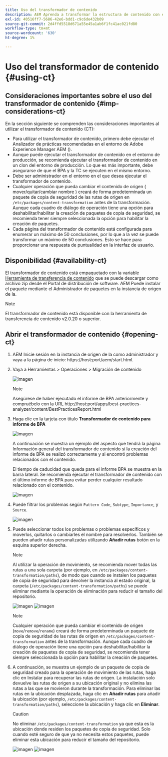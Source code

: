 ```yaml
---
title: Uso del transformador de contenido
description: AEM Aprenda a transformar la estructura de contenido con el fin de prepararse para migrar a la as a Cloud Service.
exl-id: 40516ff7-5686-42e6-bdd1-c9c6de432b09
source-git-commit: 2d4ffd5518d671a55e45a1ab6f1fc41ac021fd80
workflow-type: tm+mt
source-wordcount: '630'
ht-degree: 1%

---
```


# Uso del transformador de contenido {#using-ct}

## Consideraciones importantes sobre el uso del transformador de contenido {#imp-considerations-ct}

En la sección siguiente se comprenden las consideraciones importantes al utilizar el transformador de contenido (CT):

* Para utilizar el transformador de contenido, primero debe ejecutar el Analizador de prácticas recomendadas en el entorno de Adobe Experience Manager AEM ().
* Aunque puede ejecutar el transformador de contenido en el entorno de producción, se recomienda ejecutar el transformador de contenido en un clon del entorno de producción. Lo que es más importante, debe asegurarse de que el BPA y la TC se ejecuten en el mismo entorno.
* Debe ser administrador en el entorno en el que desea ejecutar el transformador de contenido.
* Cualquier operación que pueda cambiar el contenido de origen ( mover/quitar/cambiar nombre ) creará de forma predeterminada un paquete de copia de seguridad de las rutas de origen en `/etc/packages/content-transformation` antes de la transformación. Aunque cada cuadro de diálogo de operación tiene una opción para deshabilitar/habilitar la creación de paquetes de copia de seguridad, se recomienda tener siempre seleccionada la opción para habilitar la creación de paquetes.
* Cada página del transformador de contenido está configurada para enumerar un máximo de 50 conclusiones, por lo que a la vez se puede transformar un máximo de 50 conclusiones. Esto se hace para proporcionar una respuesta de puntualidad en la interfaz de usuario.

## Disponibilidad {#availability-ct}

El transformador de contenido está empaquetado con la variable [Herramienta de transferencia de contenido](/help/journey-migration/content-transfer-tool/using-content-transfer-tool/getting-started-content-transfer-tool.md) que se puede descargar como archivo zip desde el Portal de distribución de software. AEM Puede instalar el paquete mediante el Administrador de paquetes en la instancia de origen de la.

>[!NOTE]
>El transformador de contenido está disponible con la herramienta de transferencia de contenido v2.0.20 o superior.

## Abrir el transformador de contenido {#opening-ct}

1. AEM Inicie sesión en la instancia de origen de la como administrador y vaya a la página de inicio: https://host:port/aem/start.html.
1. Vaya a Herramientas > Operaciones > Migración de contenido

   ![imagen](/help/journey-migration/content-transformer/assets/ct-1.png)

   >[!NOTE]
   > Asegúrese de haber ejecutado el informe de BPA anteriormente y compruébelo con la URL http://host:port/apps/best-practices-analyzer/content/BestPracticesReport.html

1. Haga clic en la tarjeta con título **Transformador de contenido para informe de BPA**

   ![imagen](/help/journey-migration/content-transformer/assets/ct-2.png)

   A continuación se muestra un ejemplo del aspecto que tendrá la página Información general del transformador de contenido si la creación del informe de BPA se realizó correctamente y si encontró problemas relacionados con el contenido.

   El tiempo de caducidad que queda para el informe BPA se muestra en la barra lateral. Se recomienda ejecutar el transformador de contenido con el último informe de BPA para evitar perder cualquier resultado relacionado con el contenido.

   ![imagen](/help/journey-migration/content-transformer/assets/ct-3.png)

1. Puede filtrar los problemas según `Pattern Code`, `Subtype`, `Importance`, y `Source`.

   ![imagen](/help/journey-migration/content-transformer/assets/ct-4.png)

1. Puede seleccionar todos los problemas o problemas específicos y moverlos, quitarlos o cambiarles el nombre para resolverlos. También se pueden añadir rutas personalizadas utilizando **Añadir rutas** botón en la esquina superior derecha.

   >[!NOTE]
   > Al utilizar la operación de movimiento, se recomienda mover todas las rutas a una sola carpeta (por ejemplo, en `/etc/packages/content-transformation/paths`), de modo que cuando se instalen los paquetes de copia de seguridad para devolver la instancia al estado original, la carpeta (`/etc/packages/content-transformation/paths`) se puede eliminar mediante la operación de eliminación para reducir el tamaño del repositorio.

   ![imagen](/help/journey-migration/content-transformer/assets/ct-5.png)
   ![imagen](/help/journey-migration/content-transformer/assets/ct-6.png)

   >[!NOTE]
   > Cualquier operación que pueda cambiar el contenido de origen (`move`/`remove`/`rename`) creará de forma predeterminada un paquete de copia de seguridad de las rutas de origen en `/etc/packages/content-transformation` antes de la transformación. Aunque cada cuadro de diálogo de operación tiene una opción para deshabilitar/habilitar la creación de paquetes de copia de seguridad, se recomienda tener siempre seleccionada la opción para habilitar la creación de paquetes.

1. A continuación, se muestra un ejemplo de un paquete de copia de seguridad creado para la operación de movimiento de las rutas, haga clic en Instalar para recuperar las rutas de origen. La instalación solo devuelve las rutas de origen a su ubicación original y no elimina las rutas a las que se movieron durante la transformación. Para eliminar las rutas en la ubicación desplazada, haga clic en **Añadir rutas** para añadir la ubicación (por ejemplo, `/etc/packages/content-transformation/paths`), seleccione la ubicación y haga clic en **Eliminar**.

   >[!CAUTION]
   > No eliminar `/etc/packages/content-transformation` ya que esta es la ubicación donde residen los paquetes de copia de seguridad. Solo cuando esté seguro de que ya no necesita estos paquetes, puede eliminar esta ubicación para reducir el tamaño del repositorio.

   ![imagen](/help/journey-migration/content-transformer/assets/ct-7.png)
   ![imagen](/help/journey-migration/content-transformer/assets/ct-8.png)
